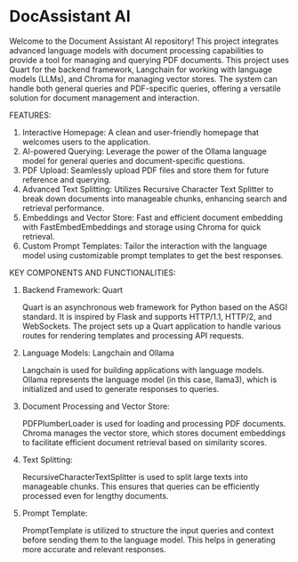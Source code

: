 # DocAssistant AI
Welcome to the Document Assistant AI repository! This project integrates advanced language models with document processing capabilities to provide a tool for managing and querying PDF documents. This project uses Quart for the backend framework, Langchain for working with language models (LLMs), and Chroma for managing vector stores. The system can handle both general queries and PDF-specific queries, offering a versatile solution for document management and interaction.



FEATURES:

1. Interactive Homepage: A clean and user-friendly homepage that welcomes users to the application.
2. AI-powered Querying: Leverage the power of the Ollama language model for general queries and document-specific questions.
3. PDF Upload: Seamlessly upload PDF files and store them for future reference and querying.
4. Advanced Text Splitting: Utilizes Recursive Character Text Splitter to break down documents into manageable chunks, enhancing search and retrieval performance.
5. Embeddings and Vector Store: Fast and efficient document embedding with FastEmbedEmbeddings and storage using Chroma for quick retrieval.
6. Custom Prompt Templates: Tailor the interaction with the language model using customizable prompt templates to get the best responses.



KEY COMPONENTS AND FUNCTIONALITIES:

1. Backend Framework: Quart

    Quart is an asynchronous web framework for Python based on the ASGI standard. It is inspired by Flask and supports HTTP/1.1, HTTP/2, and WebSockets.
    The project sets up a Quart application to handle various routes for rendering templates and processing API requests.

2. Language Models: Langchain and Ollama

    Langchain is used for building applications with language models.
    Ollama represents the language model (in this case, llama3), which is initialized and used to generate responses to queries.

3. Document Processing and Vector Store:

    PDFPlumberLoader is used for loading and processing PDF documents.
    Chroma manages the vector store, which stores document embeddings to facilitate efficient document retrieval based on similarity scores.

4. Text Splitting:

    RecursiveCharacterTextSplitter is used to split large texts into manageable chunks. This ensures that queries can be efficiently processed even for lengthy documents.

5. Prompt Template:

    PromptTemplate is utilized to structure the input queries and context before sending them to the language model. This helps in generating more accurate and relevant responses.
